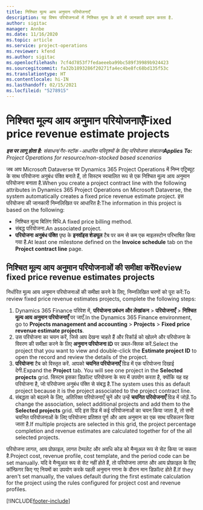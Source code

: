 ```yaml
---
title: निश्चित मूल्य आय अनुमान परियोजनाएँ
description: यह विषय परियोजनाओं में निश्चित मूल्य के बारे में जानकारी प्रदान करता है.
author: sigitac
manager: Annbe
ms.date: 11/16/2020
ms.topic: article
ms.service: project-operations
ms.reviewer: kfend
ms.author: sigitac
ms.openlocfilehash: 7cf4d7853f7fedaeeeba99bc589f39989b924423
ms.sourcegitcommit: fa32b1893286f20271fa4ec4be8fc68bd135f53c
ms.translationtype: HT
ms.contentlocale: hi-IN
ms.lasthandoff: 02/15/2021
ms.locfileid: "5278915"
---
```

# <a name="fixed-price-revenue-estimate-projects"></a><span data-ttu-id="5664a-103">निश्चित मूल्य आय अनुमान परियोजनाएँ</span><span class="sxs-lookup"><span data-stu-id="5664a-103">Fixed price revenue estimate projects</span></span> 

<span data-ttu-id="5664a-104">_**इस पर लागू होता है:** संसाधन/गैर-स्टॉक -आधारित परिदृश्यों के लिए परियोजना संचालन_</span><span class="sxs-lookup"><span data-stu-id="5664a-104">_**Applies To:** Project Operations for resource/non-stocked based scenarios_</span></span>

<span data-ttu-id="5664a-105">जब आप Microsoft Dataverse पर Dynamics 365 Project Operations में निम्न एट्रिब्यूट के साथ परियोजना अनुबंध पंक्ति बनाते हैं, तो सिस्टम स्वचालित रूप से एक निश्चित मूल्य आय अनुमान परियोजना बनाता है.</span><span class="sxs-lookup"><span data-stu-id="5664a-105">When you create a project contract line with the following attributes in Dynamics 365 Project Operations on Microsoft Dataverse, the system automatically creates a fixed price revenue estimate project.</span></span> <span data-ttu-id="5664a-106">इस परियोजना की जानकारी निम्नलिखित पर आधारित है:</span><span class="sxs-lookup"><span data-stu-id="5664a-106">The information in this project is based on the following:</span></span>

  - <span data-ttu-id="5664a-107">निश्चित मूल्य बिलिंग विधि.</span><span class="sxs-lookup"><span data-stu-id="5664a-107">A fixed price billing method.</span></span>
  - <span data-ttu-id="5664a-108">संबद्ध परियोजना.</span><span class="sxs-lookup"><span data-stu-id="5664a-108">An associated project.</span></span>
  - <span data-ttu-id="5664a-109">**परियोजना अनुबंध पंक्ति** पृष्ठ के **इनवॉइस शेड्यूल** टैब पर कम से कम एक माइलस्टोन परिभाषित किया गया है.</span><span class="sxs-lookup"><span data-stu-id="5664a-109">At least one milestone defined on the **Invoice schedule** tab on the **Project contract line** page.</span></span>

## <a name="review-fixed-price-revenue-estimates-projects"></a><span data-ttu-id="5664a-110">निश्चित मूल्य आय अनुमान परियोजनाओं की समीक्षा करें</span><span class="sxs-lookup"><span data-stu-id="5664a-110">Review fixed price revenue estimates projects</span></span>
<span data-ttu-id="5664a-111">निर्धारित मूल्य आय अनुमान परियोजनाओं की समीक्षा करने के लिए, निम्नलिखित चरणों को पूरा करें:</span><span class="sxs-lookup"><span data-stu-id="5664a-111">To review fixed price revenue estimates projects, complete the following steps:</span></span>

1. <span data-ttu-id="5664a-112">Dynamics 365 Finance परिवेश में, **परियोजना प्रबंधन और लेखांकन** > **परियोजनाएँ** > **निश्चित मूल्य आय अनुमान परियोजनाएँ** पर जाएँ.</span><span class="sxs-lookup"><span data-stu-id="5664a-112">In the Dynamics 365 Finance environment, go to **Projects management and accounting** > **Projects** > **Fixed price revenue estimate projects**.</span></span>
2. <span data-ttu-id="5664a-113">उस परियोजना का चयन करें, जिसे आप देखना चाहते हैं और रिकॉर्ड को खोलने और परियोजना के विवरण की समीक्षा करने के लिए **अनुमान परियोजना ID** पर डबल-क्लिक करें.</span><span class="sxs-lookup"><span data-stu-id="5664a-113">Select the project that you want to view and double-click the **Estimate project ID** to open the record and review the details of the project.</span></span>
3. <span data-ttu-id="5664a-114">**परियोजना** टैब को विस्तृत करें. आपको **चयनित परियोजनाएँ** ग्रिड में एक परियोजना दिखाई देगी.</span><span class="sxs-lookup"><span data-stu-id="5664a-114">Expand the **Project** tab. You will see one project in the **Selected projects** grid.</span></span> <span data-ttu-id="5664a-115">सिस्टम इसका डिफ़ॉल्ट परियोजना के रूप में उपयोग करता है, क्योंकि यह वह परियोजना है, जो परियोजना अनुबंध पंक्ति से संबद्ध है.</span><span class="sxs-lookup"><span data-stu-id="5664a-115">The system uses this as default project because it is the project associated to the project contract line.</span></span> 
4. <span data-ttu-id="5664a-116">संबद्धता को बदलने के लिए, अतिरिक्त परियोजनाएँ चुनें और उन्हें **चयनित परियोजनाएँ** ग्रिड में जोड़ें.</span><span class="sxs-lookup"><span data-stu-id="5664a-116">To change the association, select additional projects and add them to the **Selected projects** grid.</span></span> <span data-ttu-id="5664a-117">यदि इस ग्रिड में कई परियोजनाओं का चयन किया जाता है, तो सभी चयनित परियोजनाओं के लिए परियोजना प्रतिशत पूर्ण और आय अनुमान का एक साथ परिकलन किया जाता है.</span><span class="sxs-lookup"><span data-stu-id="5664a-117">If multiple projects are selected in this grid, the project percentage completion and revenue estimates are calculated together for of the all selected projects.</span></span>

  <span data-ttu-id="5664a-118">परियोजना लागत, आय प्रोफ़ाइल, लागत टेम्पलेट और अवधि कोड को मैन्युअल रूप से सेट किया जा सकता है.</span><span class="sxs-lookup"><span data-stu-id="5664a-118">Project cost, revenue profile, cost template, and the period code can be set manually.</span></span> <span data-ttu-id="5664a-119">यदि वे मैन्युअल रूप से सेट नहीं होते हैं, तो परियोजना लागत और आय प्रोफ़ाइल के लिए कॉन्फ़िगर किए गए नियमों का उपयोग करके पहली अनुमान गणना के दौरान मान डिफ़ॉल्ट होते हैं.</span><span class="sxs-lookup"><span data-stu-id="5664a-119">If they aren't set manually, the values default during the first estimate calculation for the project using the rules configured for project cost and revenue profiles.</span></span>



[!INCLUDE[footer-include](../includes/footer-banner.md)]
